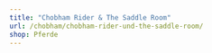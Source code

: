 ```yaml
---
title: "Chobham Rider & The Saddle Room"
url: /chobham/chobham-rider-und-the-saddle-room/
shop: Pferde
---
```

